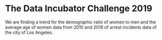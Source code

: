 # The Data Incubator Challenge 2019

We are finding a trend for the demographic ratio of women to men and the average age of women data from 2010 and 2018 of arrest incidents data of the city of Los Angeles.
